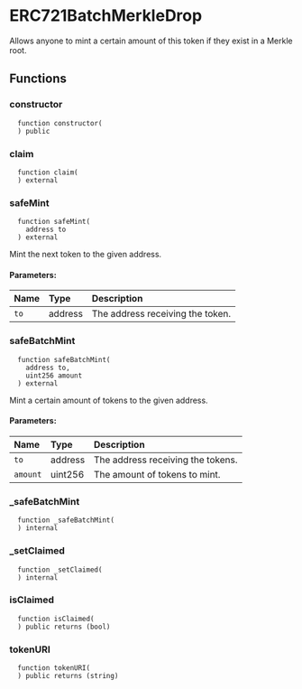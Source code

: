 # ERC721BatchMerkleDrop

Allows anyone to mint a certain amount of this token if they exist in a Merkle root.



## Functions
### constructor
```solidity
  function constructor(
  ) public
```




### claim
```solidity
  function claim(
  ) external
```




### safeMint
```solidity
  function safeMint(
    address to
  ) external
```
Mint the next token to the given address.


#### Parameters:
| Name | Type | Description                                                          |
| :--- | :--- | :------------------------------------------------------------------- |
|`to` | address | The address receiving the token.

### safeBatchMint
```solidity
  function safeBatchMint(
    address to,
    uint256 amount
  ) external
```
Mint a certain amount of tokens to the given address.


#### Parameters:
| Name | Type | Description                                                          |
| :--- | :--- | :------------------------------------------------------------------- |
|`to` | address | The address receiving the tokens.
|`amount` | uint256 | The amount of tokens to mint.

### _safeBatchMint
```solidity
  function _safeBatchMint(
  ) internal
```




### _setClaimed
```solidity
  function _setClaimed(
  ) internal
```




### isClaimed
```solidity
  function isClaimed(
  ) public returns (bool)
```




### tokenURI
```solidity
  function tokenURI(
  ) public returns (string)
```




